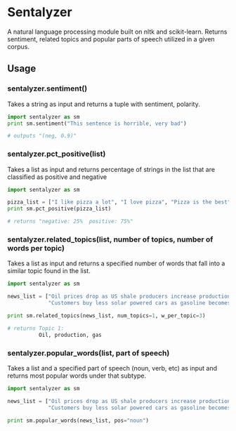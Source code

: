 # Sentalyzer

A natural language processing module built on nltk and scikit-learn. Returns sentiment, related topics and popular parts of speech utilized in a given corpus. 

## Usage

### sentalyzer.sentiment() 

Takes a string as input and returns a tuple with sentiment, polarity.

```python
import sentalyzer as sm
print sm.sentiment("This sentence is horrible, very bad")

# outputs "(neg, 0.9)"
```

### sentalyzer.pct_positive(list)

Takes a list as input and returns percentage of strings in the list that are classified as positive and negative

```python
import sentalyzer as sm

pizza_list = ["I like pizza a lot", "I love pizza", "Pizza is the best", "I dislike pizza"]
print sm.pct_positive(pizza_list)

# returns "negative: 25%  positive: 75%"
```

### sentalyzer.related_topics(list, number of topics, number of words per topic)

Takes a list as input and returns a specified number of words that fall into a similar topic found in the list.

```python
import sentalyzer as sm

news_list = ["Oil prices drop as US shale producers increase production", "OPEC agrees on production cutbacks to avoid price drop",
             "Customers buy less solar powered cars as gasoline becomes cheaper", "Driving activity go up as gas prices fall")]

print sm.related_topics(news_list, num_topics=1, w_per_topic=3)

# returns Topic 1:
          Oil, production, gas    
```          

### sentalyzer.popular_words(list, part of speech)

Takes a list and a specified part of speech (noun, verb, etc) as input and returns most popular words under that subtype.

```python
import sentalyzer as sm

news_list = ["Oil prices drop as US shale producers increase production", "OPEC agrees on production cutbacks to avoid price drop",
             "Customers buy less solar powered cars as gasoline becomes cheaper", "Driving activity go up as gas prices fall")]
             
print sm.popular_words(news_list, pos="noun")
```


